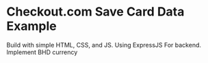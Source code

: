 # Checkout.com Save Card Data Example

Build with simple HTML, CSS, and JS. Using ExpressJS For backend. Implement BHD currency